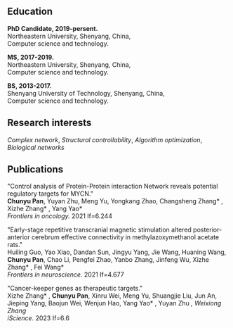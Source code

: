 

## Education
**PhD Candidate, 2019-persent.**<br>
Northeastern University, Shenyang, China,<br>
Computer science and technology.

**MS, 2017-2019.**<br>
Northeastern University, Shenyang, China,<br>
Computer science and technology.

**BS, 2013-2017.**<br>
Shenyang University of Technology, Shenyang, China,<br>
Computer science and technology. 
## Research interests
_Complex network_, _Structural controllability_, _Algorithm optimization_, _Biological networks_

## Publications
"Control analysis of Protein-Protein interaction Network reveals potential regulatory targets for MYCN."<br>
**Chunyu Pan**, Yuyan Zhu, Meng Yu, Yongkang Zhao, Changsheng Zhang* , Xizhe Zhang* , Yang Yao*  <br>
_Frontiers in oncology._ 2021 If=6.244

"Early-stage repetitive transcranial magnetic stimulation altered posterior-anterior cerebrum effective connectivity in methylazoxymethanol acetate rats."<br>
Huiling Guo, Yao Xiao, Dandan Sun, Jingyu Yang, Jie Wang, Huaning Wang, **Chunyu Pan**, Chao Li, Pengfei Zhao, Yanbo Zhang, Jinfeng Wu, Xizhe Zhang* , Fei Wang* <br>
_Frontiers in neuroscience._ 2021 If=4.677

"Cancer-keeper genes as therapeutic targets."<br>
Xizhe Zhang* , **Chunyu Pan**, Xinru Wei, Meng Yu, Shuangjie Liu, Jun An, Jieping Yang, Baojun Wei, Wenjun Hao, Yang Yao* , Yuyan Zhu *, Weixiong Zhang* <br>
_iScience._ 2023 If=6.6
